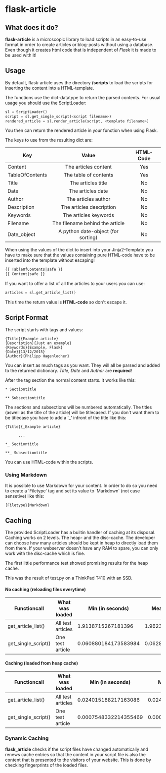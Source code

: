# flask-article

## What does it do?

**flask-article** is a microscopic library to load scripts in an easy-to-use format in order to create articles or blog-posts without using a database. Even though it creates html code that is independent of *Flask* it is made to be used with it!

## Usage

By default, flask-article uses the directory **/scripts** to load the scripts for inserting the content into a HTML-template.

The functions use the dict-datatype to return the parsed contents.
For usual usage you should use the ScriptLoader:
```python
sl = ScriptLoader()
script = sl.get_single_script(<script filename>)
rendered_article = sl.render_article(script, <template filename>)
```
You then can return the rendered article in your function when using Flask.

The keys to use from the resulting dict are:

| Key            | Value                               | HTML-Code  |
| -------------- |:-----------------------------------:| :--------: |
| Content        | The articles content                | Yes        |
| TableOfContents| The table of contents               | Yes        |
| Title          | The articles title                  | No         | 
| Date           | The articles date                   | No         | 
| Author         | The articles author                 | No         | 
| Description    | The articles description            | No         | 
| Keywords       | The articles keywords               | No         | 
| Filename       | The filename behind the article     | No         | 
| Date_object    | A python date-object (for sorting)  | No         | 

When using the values of the dict to insert into your Jinja2-Template you have to make sure that the values containing pure HTML-code have to be inserted into the template without escaping!
```HTML
{{ TableOfContents|safe }}		
{{ Content|safe }}
```
If you want to offer a list of all the articles to your users you can use:
```python
articles = sl.get_article_list()
```
This time the return value is **HTML-code** so don't escape it.

## Script Format

The script starts with tags and values:
```
{Title}{Example article}
{Description}{Just an example}
{Keywords}{Example, Flask}
{Date}{13/12/2015}
{Author}{Philipp Hagenlocher}
```
You can insert as much tags as you want. They will all be parsed and added to the returned dictionary. *Title*, *Date* and *Author* are **required**!

After the tag section the normal content starts. It works like this:
```
* Sectiontitle

** Subsectiontitle
```
The sections and subsections will be numbered automatically. The titles (aswell as the title of the article) will be titlecased. If you don't want them to be titlecase you have to add a '_' infront of the title like this:
```
{Title}{_Example article}

      ...

*_ Sectiontitle

**_ Subsectiontitle
```

You can use HTML-code within the scripts.

### Using Markdown

It is possible to use Markdown for your content. In order to do so you need to create a 'Filetype' tag and set its value to 'Markdown' (not case sensetive) like this:
```
{Filetype}{Markdown}
```

## Caching

The provided ScriptLoader has a builtin handler of caching at its disposal. Caching works on 2 levels. The heap- and the disc-cache. The developer can choose how many articles should be kept in heap to directly load them from there. If your webserver doesn't have any RAM to spare, you can only work with the disc-cache which is fine. 

The first little performance test showed promising results for the heap cache.

This was the result of test.py on a ThinkPad T410 with an SSD.

#### No caching (reloading files everytime)
| Functioncall                    | What was loaded            | Min (in seconds)      | Mean (in seconds)     | Max (in seconds)	|
| ------------------------------- | -------------------------- | --------------------- | --------------------- | --------------------- |
| get_article_list()              | All test articles          | 1.9138715267181396 	| 1.9623020458221436 	| 2.0416059494018555 	|
| get_single_script(<scriptname>) | One test article           | 0.060880184173583984 	| 0.06287442207336426 	| 0.0752251148223877 	|

#### Caching (loaded from heap cache)
| Functioncall                    | What was loaded            | Min (in seconds)      | Mean (in seconds)     | Max (in seconds)	|
| ------------------------------- | -------------------------- | --------------------- | --------------------- | --------------------- |
| get_article_list()              | All test articles          | 0.024015188217163086  | 0.02435166358947754   | 0.03130984306335449 	|
| get_single_script(<scriptname>) | One test article           | 0.0007548332214355469 | 0.0009222960472106933 | 0.0020666122436523438 |

### Dynamic Caching

**flask_article** checks if the script files have changed automatically and renews cache entries so that the content in your script file is also the content that is presented to the visitors of your website. This is done by checking fingerprints of the loaded files.
